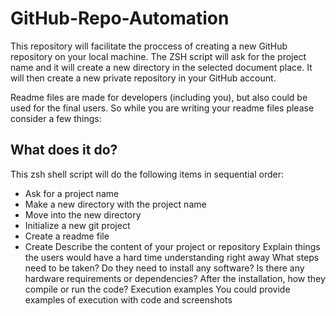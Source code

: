 # GitHub-Repo-Automation

This repository will facilitate the proccess of creating a new GitHub repository on your local machine. The ZSH script will ask for the project name and it will create a new directory in the selected document place. It will then create a new private repository in your GitHub account. 



Readme files are made for developers (including you), but also could be used for the final users. So while you are writing your readme files please consider a few things:

## What does it do?
This zsh shell script will do the following items in sequential order:
- Ask for a project name
- Make a new directory with the project name
- Move into the new directory
- Initialize a new git project
- Create a readme file
- Create 
        Describe the content of your project or repository
        Explain things the users would have a hard time understanding right away
    What steps need to be taken?
        Do they need to install any software?
        Is there any hardware requirements or dependencies?
        After the installation, how they compile or run the code?
    Execution examples
        You could provide examples of execution with code and screenshots

